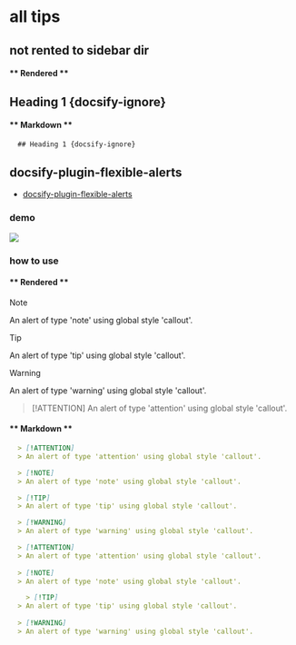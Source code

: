 
# all tips

## not rented to sidebar dir
<!-- tabs:start -->

#### ** Rendered **

## Heading 1 {docsify-ignore}

#### ** Markdown **

```markdown
  ## Heading 1 {docsify-ignore}
```

<!-- tabs:end -->

## docsify-plugin-flexible-alerts
- [docsify-plugin-flexible-alerts](https://github.com/fzankl/docsify-plugin-flexible-alerts)

### demo
![](https://user-images.githubusercontent.com/44210522/93708131-10fb5780-fb34-11ea-85ae-e18b3e239f83.jpg)

### how to use

<!-- tabs:start -->

#### ** Rendered **

> [!NOTE]
> An alert of type 'note' using global style 'callout'.

> [!TIP]
> An alert of type 'tip' using global style 'callout'.

> [!WARNING]
> An alert of type 'warning' using global style 'callout'.

> [!ATTENTION]
> An alert of type 'attention' using global style 'callout'.

#### ** Markdown **
```markdown
  > [!ATTENTION]
  > An alert of type 'attention' using global style 'callout'.

  > [!NOTE]
  > An alert of type 'note' using global style 'callout'.

  > [!TIP]
  > An alert of type 'tip' using global style 'callout'.

  > [!WARNING]
  > An alert of type 'warning' using global style 'callout'.

  > [!ATTENTION]
  > An alert of type 'attention' using global style 'callout'.
  
  > [!NOTE]
  > An alert of type 'note' using global style 'callout'.

    > [!TIP]
  > An alert of type 'tip' using global style 'callout'.
  
  > [!WARNING]
  > An alert of type 'warning' using global style 'callout'.
```

<!-- tabs:end -->